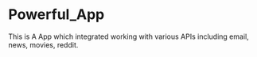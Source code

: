 # Powerful_App

This is A App which integrated working with various APIs including email, news, movies, reddit.
